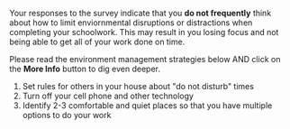 Your responses to the survey indicate that you **do not frequently** think about how to limit enviornmental disruptions or distractions when completing your schoolwork. This may result in you losing focus and not being able to get all of your work done on time. 

Please read the environment management strategies below AND click on the **More Info** button to dig even deeper. 

1.	Set rules for others in your house about "do not disturb" times
2.	Turn off your cell phone and other technology
3.	Identify 2-3 comfortable and quiet places so that you have multiple options to do your work
